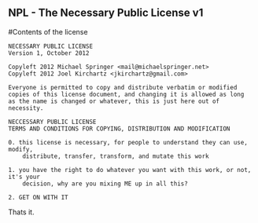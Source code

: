 NPL - The Necessary Public License v1
---
#Contents of the license

    NECESSARY PUBLIC LICENSE
    Version 1, October 2012

    Copyleft 2012 Michael Springer <mail@michaelspringer.net>
    Copyleft 2012 Joel Kirchartz <jkirchartz@gmail.com>

    Everyone is permitted to copy and distribute verbatim or modified
    copies of this license document, and changing it is allowed as long
    as the name is changed or whatever, this is just here out of necessity.

    NECCESSARY PUBLIC LICENSE
    TERMS AND CONDITIONS FOR COPYING, DISTRIBUTION AND MODIFICATION

    0. this license is necessary, for people to understand they can use, modify, 
        distribute, transfer, transform, and mutate this work

    1. you have the right to do whatever you want with this work, or not, it's your 
        decision, why are you mixing ME up in all this?

    2. GET ON WITH IT

Thats it.

